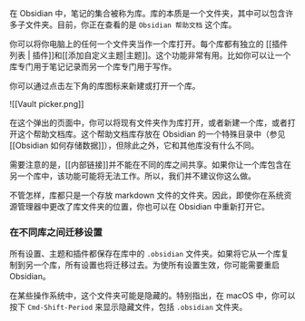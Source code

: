 在 Obsidian 中，笔记的集合被称为库。库的本质是一个文件夹，其中可以包含许多子文件夹。目前，你正在查看的是 `Obsidian 帮助文档` 这个库。

你可以将你电脑上的任何一个文件夹当作一个库打开。每个库都有独立的 [[插件列表 | 插件]]和[[添加自定义主题|主题]]。这个功能非常有用。比如你可以让一个库专门用于笔记记录而另一个库专门用于写作。

你可以通过点击左下角的库图标来新建或打开一个库。

![[Vault picker.png]]

在这个弹出的页面中，你可以将现有文件夹作为库打开，或者新建一个库，或者打开这个帮助文档库。这个帮助文档库存放在 Obsidian 的一个特殊目录中（参见 [[Obsidian 如何存储数据]]），但除此之外，它和其他库没有什么不同。

需要注意的是，[[内部链接]]并不能在不同的库之间共享。如果你让一个库包含在另一个库中，该功能可能将无法工作。所以，我们并不建议你这么做。

不管怎样，库都只是一个存放 markdown 文件的文件夹。因此，即使你在系统资源管理器中更改了库文件夹的位置，你也可以在 Obsidian 中重新打开它。

### 在不同库之间迁移设置

所有设置、主题和插件都保存在库中的 `.obsidian` 文件夹。如果将它从一个库复制到另一个库，所有设置也将迁移过去。为使所有设置生效，你可能需要重启 Obsidian。 

在某些操作系统中，这个文件夹可能是隐藏的。特别指出，在 macOS 中，你可以按下 `Cmd-Shift-Period` 来显示隐藏文件，包括 `.obsidian` 文件夹。